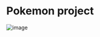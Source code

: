 # Pokemon project
![image](https://user-images.githubusercontent.com/57496283/212500180-fc93f2d3-e548-4e58-9db9-7773d50df150.png)
